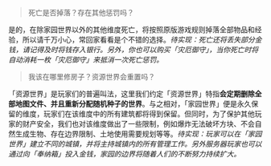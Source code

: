 > 死亡是否掉落？存在其他惩罚吗？

是的，在除家园世界以外的其他维度死亡，将按照原版游戏规则掉落全部物品和经验，所以请千万小心，常回家看看是个不错的选择。*待实现：死亡还将丢失部分金钱，请记得及时将钱存入银行。另外，你也可以购买「灾厄御守」，当你死亡时将自动消耗一枚「灾厄御守」来抵消一次死亡惩罚。*

> 我该在哪里修房子？资源世界会重置吗？

「资源世界」是玩家们的普遍叫法，这里我们约定「资源世界」特指**会定期删除全部地图文件、并且重新分配随机种子的世界**。与之相对，「家园世界」便是永久保留的维度，玩家们在该维度中的所有建筑都将得到保留。但同时，为了保护其他玩家的财产安全，我们也对该维度做出了一些限制，例如爆炸无法破坏方块、不会自然生成生物、存在边界限制、土地使用需要规划等等。*待实现：玩家可以在「家园世界」建立不同的城镇，并将主持城镇内的所有管理工作。另外服务器玩家也可以通过向「奉纳箱」投入金钱，家园的边界将随着人们的不断努力持续扩大。*
